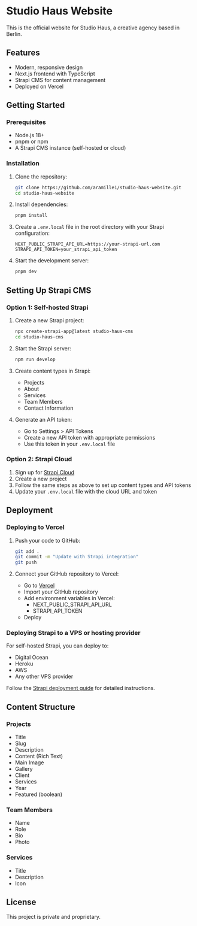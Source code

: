 # Studio Haus Website

This is the official website for Studio Haus, a creative agency based in Berlin.

## Features

- Modern, responsive design
- Next.js frontend with TypeScript
- Strapi CMS for content management
- Deployed on Vercel

## Getting Started

### Prerequisites

- Node.js 18+
- pnpm or npm
- A Strapi CMS instance (self-hosted or cloud)

### Installation

1. Clone the repository:
   ```bash
   git clone https://github.com/aramille1/studio-haus-website.git
   cd studio-haus-website
   ```

2. Install dependencies:
   ```bash
   pnpm install
   ```

3. Create a `.env.local` file in the root directory with your Strapi configuration:
   ```
   NEXT_PUBLIC_STRAPI_API_URL=https://your-strapi-url.com
   STRAPI_API_TOKEN=your_strapi_api_token
   ```

4. Start the development server:
   ```bash
   pnpm dev
   ```

## Setting Up Strapi CMS

### Option 1: Self-hosted Strapi

1. Create a new Strapi project:
   ```bash
   npx create-strapi-app@latest studio-haus-cms
   cd studio-haus-cms
   ```

2. Start the Strapi server:
   ```bash
   npm run develop
   ```

3. Create content types in Strapi:
   - Projects
   - About
   - Services
   - Team Members
   - Contact Information

4. Generate an API token:
   - Go to Settings > API Tokens
   - Create a new API token with appropriate permissions
   - Use this token in your `.env.local` file

### Option 2: Strapi Cloud

1. Sign up for [Strapi Cloud](https://strapi.io/cloud)
2. Create a new project
3. Follow the same steps as above to set up content types and API tokens
4. Update your `.env.local` file with the cloud URL and token

## Deployment

### Deploying to Vercel

1. Push your code to GitHub:
   ```bash
   git add .
   git commit -m "Update with Strapi integration"
   git push
   ```

2. Connect your GitHub repository to Vercel:
   - Go to [Vercel](https://vercel.com/)
   - Import your GitHub repository
   - Add environment variables in Vercel:
     - NEXT_PUBLIC_STRAPI_API_URL
     - STRAPI_API_TOKEN
   - Deploy

### Deploying Strapi to a VPS or hosting provider

For self-hosted Strapi, you can deploy to:
- Digital Ocean
- Heroku
- AWS
- Any other VPS provider

Follow the [Strapi deployment guide](https://docs.strapi.io/dev-docs/deployment) for detailed instructions.

## Content Structure

### Projects
- Title
- Slug
- Description
- Content (Rich Text)
- Main Image
- Gallery
- Client
- Services
- Year
- Featured (boolean)

### Team Members
- Name
- Role
- Bio
- Photo

### Services
- Title
- Description
- Icon

## License

This project is private and proprietary.

